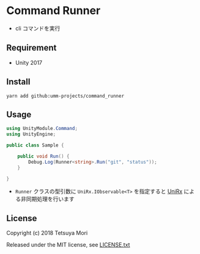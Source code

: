 # Command Runner

* cli コマンドを実行

## Requirement

* Unity 2017

## Install

```shell
yarn add github:umm-projects/command_runner
```

## Usage

```csharp
using UnityModule.Command;
using UnityEngine;

public class Sample {

    public void Run() {
        Debug.Log(Runner<string>.Run("git", "status"));
    }

}
```

* `Runner` クラスの型引数に `UniRx.IObservable<T>` を指定すると [UniRx](https://github.com/umm-projects/unirx) による非同期処理を行います

## License

Copyright (c) 2018 Tetsuya Mori

Released under the MIT license, see [LICENSE.txt](LICENSE.txt)

